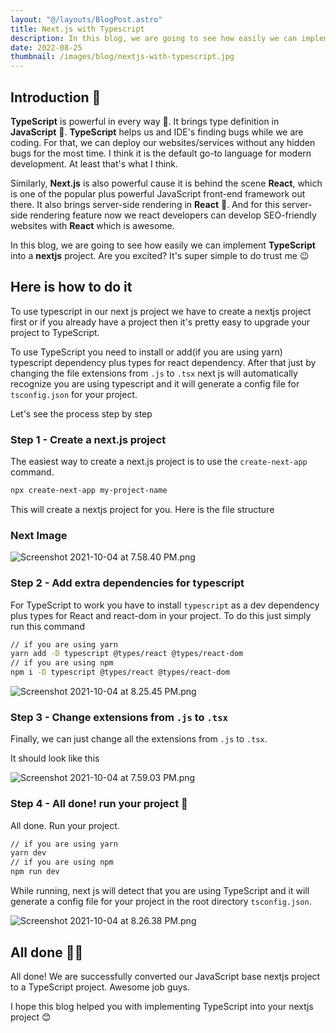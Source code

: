 ```yaml
---
layout: "@/layouts/BlogPost.astro"
title: Next.js with Typescript
description: In this blog, we are going to see how easily we can implement TypeScript into a nextjs project. Are you excited? It's super simple to do trust me 😉.
date: 2022-08-25
thumbnail: /images/blog/nextjs-with-typescript.jpg
---
```


## Introduction 🥸

**TypeScript** is powerful in every way 👀. It brings type definition in **JavaScript** 🤯. **TypeScript** helps us and IDE's finding bugs while we are coding. For that, we can deploy our websites/services without any hidden bugs for the most time. I think it is the default go-to language for modern development. At least that's what I think.

Similarly, **Next.js** is also powerful cause it is behind the scene **React**, which is one of the popular plus powerful JavaScript front-end framework out there. It also brings server-side rendering in **React** 🤯. And for this server-side rendering feature now we react developers can develop SEO-friendly websites with **React** which is awesome.

In this blog, we are going to see how easily we can implement **TypeScript** into a **nextjs** project. Are you excited? It's super simple to do trust me 😉

## Here is how to do it

To use typescript in our next js project we have to create a nextjs project first or if you already have a project then it's pretty easy to upgrade your project to TypeScript.

To use TypeScript you need to install or add(if you are using yarn) typescript dependency plus types for react dependency. After that just by changing the file extensions from `.js` to `.tsx` next js will automatically recognize you are using typescript and it will generate a config file for `tsconfig.json` for your project.

Let's see the process step by step

### Step 1 - Create a next.js project

The easiest way to create a next.js project is to use the `create-next-app` command.

```bash
npx create-next-app my-project-name
```

This will create a nextjs project for you. Here is the file structure

### Next Image

<Image
  src="https://cdn.hashnode.com/res/hashnode/image/upload/v1633357391580/3PvfbUgdS.png"
  priority
  width={672}
  height={438}
  alt="Screenshot 2021-10-04 at 7.58.40 PM.png"
/>

### Step 2 - Add extra dependencies for typescript

For TypeScript to work you have to install `typescript` as a dev dependency plus types for React and react-dom in your project. To do this just simply run this command

```bash
// if you are using yarn
yarn add -D typescript @types/react @types/react-dom
// if you are using npm
npm i -D typescript @types/react @types/react-dom
```

<Image
  src="https://cdn.hashnode.com/res/hashnode/image/upload/v1633357391580/3PvfbUgdS.png"
  priority
  width={672}
  height={438}
  alt="Screenshot 2021-10-04 at 8.25.45 PM.png"
/>

### Step 3 - Change extensions from `.js` to `.tsx`

Finally, we can just change all the extensions from `.js` to `.tsx`.

It should look like this

<Image
  src="https://cdn.hashnode.com/res/hashnode/image/upload/v1633357422916/cn7YzDids.png"
  priority
  width={672}
  height={438}
  alt="Screenshot 2021-10-04 at 7.59.03 PM.png"
/>

### Step 4 - All done! run your project 🎉

All done. Run your project.

```bash
// if you are using yarn
yarn dev
// if you are using npm
npm run dev
```

While running, next js will detect that you are using TypeScript and it will generate a config file for your project in the root directory `tsconfig.json`.

<Image
  src="https://cdn.hashnode.com/res/hashnode/image/upload/v1633357616813/iadGNIa3t.png"
  priority
  width={672}
  height={438}
  alt="Screenshot 2021-10-04 at 8.26.38 PM.png"
/>

## All done 🥳🎉

All done! We are successfully converted our JavaScript base nextjs project to a TypeScript project. Awesome job guys.

I hope this blog helped you with implementing TypeScript into your nextjs project 😊
